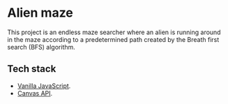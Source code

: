# Alien maze
 
This project is an endless maze searcher where an alien is running around in the maze according to a predetermined path created by the Breath first search (BFS) algorithm. 

## Tech stack
- [Vanilla JavaScript](https://developer.mozilla.org/en-US/docs/Web/JavaScript).
- [Canvas API](https://developer.mozilla.org/en-US/docs/Web/API/Canvas_API).
